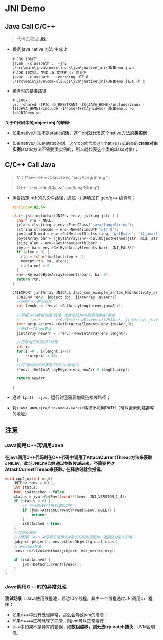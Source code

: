 # JNI Demo

## Java Call C/C++ 

> 代码工程见 [JNI](https://gitee.com/oscsc/jvm/tree/master/native/jni)

- 根据 java native 方法 生成 .h 

  ```shell
  # JDK 10以下
  javah  -classpath .  -jni .\src\main\java\com\xliu\cs\jvm\jnative\jni\JNIDemo.java
  # JDK 10之后，生成 .h 文件在 c/ 目录下
  javac  -classpath . -encoding UTF-8 .\src\main\java\com\xliu\cs\jvm\jnative\jni\JNIDemo.java -h c
  ```

- 编译时的链接路径

  ```shell
  # Linux
  gcc -shared -fPIC -D_REENTRANT -I${JAVA_HOME}/include/linux -I${JAVA_HOME}/include -I/home/test/jnidemo/ JNIDemo.c -o libJNIDemo.so
  ```


**关于C代码中的jobject obj 的解释:**

- 如果native方法不是static的话，这个obj就代表这个native方法的**类实例**；

- 如果native方法是static的话，这个obj就代表这个native方法的类的**class对象实例**(static方法不需要类实例的，所以就代表这个类的class对象)；

## C/C++ Call Java 

> C：(*env)->FindClass(env, "java/lang/String")
>
> C++：env->FindClass("java/lang/String")

- 需要指定jni.h的头文件路径，通过 `-I` 选项加在 gcc/g++ 编译时；

  ```c++
  #include<jni.h>
  
  char* jstringtochar(JNIEnv *env, jstring jstr ) {
    char* rtn = NULL;
    jclass clsstring = env->FindClass("java/lang/String");
    jstring strencode = env->NewStringUTF("utf-8");
    jmethodID mid = env->GetMethodID(clsstring, "getBytes", "(Ljava/lang/String;)[B");
    jbyteArray barr= (jbyteArray)env->CallObjectMethod(jstr, mid, strencode);
    jsize alen = env->GetArrayLength(barr);
    jbyte* ba = env->GetByteArrayElements(barr, JNI_FALSE);
    if (alen > 0) {
      rtn = (char*)malloc(alen + 1);
      memcpy(rtn, ba, alen);
      rtn[alen] = 0;
    }
    env->ReleaseByteArrayElements(barr, ba, 0);
    return rtn;
  }
  
  JNIEXPORT jintArray JNICALL Java_com_example_arrtoc_MainActivity_arrEncode
    (JNIEnv *env, jobject obj, jintArray javaArr){
  	//获取Java数组长度
  	int lenght = (*env)->GetArrayLength(env,javaArr);
   
  	//根据Java数组创建C数组，也就是把Java数组转换成C数组
  	//    jint*       (*GetIntArrayElements)(JNIEnv*, jintArray, jboolean*);
  	int* arrp =(*env)->GetIntArrayElements(env,javaArr,0);
  	//新建一个Java数组
  	jintArray newArr = (*env)->NewIntArray(env,lenght);
   
  	//把数组元素值加10处理
  	int i;
  	for(i =0 ; i<lenght;i++){
  		*(arrp+i) +=10;
  	}
  	//将C数组种的元素拷贝到Java数组中
  	(*env)->SetIntArrayRegion(env,newArr,0,lenght,arrp);
   
  	return newArr;
   
  }
  ```

- 通过`-Lpath -ljvm`，运行时还需要加载链接库路径；

- 将`$JAVA_HOME/jre/lib/amd64/server`路径添加到PATH（可以搜索到链接库的地址）



## 注意

### Java调用C++再调用Java

**在java调用C++代码时在C++代码中调用了AttachCurrentThread方法来获取JNIEnv，此时JNIEnv已经通过参数传递进来，不需要再次AttachCurrentThread来获取。在释放时就会报错。** 

```c++
void cpp2jni(int msg){
    JNIEnv *env = NULL;
    int status;
    bool isAttached = false;
    status = jvm->GetEnv((void**)&env, JNI_VERSION_1_4);
    if (status < 0) {
        // 将当前线程注册到虚拟机中
        if (jvm->AttachCurrentThread(&env, NULL)) {
            return;
        }
        isAttached = true;
    }
    //实例化该类
    //分配新 Java 对象而不调用该对象的任何构造函数。返回该对象的引用。
    jobject jobject = env->AllocObject(global_class);
    //调用Java方法
    (env)->CallVoidMethod(jobject, mid_method,msg);
 
    if (isAttached) {
        jvm->DetachCurrentThread();
    }
}
```



### Java调用C++时的异常处理

**测试场景**：Java使用线程池，启动10个线程，其中一个线程通过JNI调用c++程序：

- 如果c++中没有处理异常，那么会导致jvm的崩溃；
- 如果c++中正确处理了异常，则jvm可以正常运行；
- c++中如果不是异常的错误，如**数组越界，则无法try-catch捕获**，JVM会崩溃。